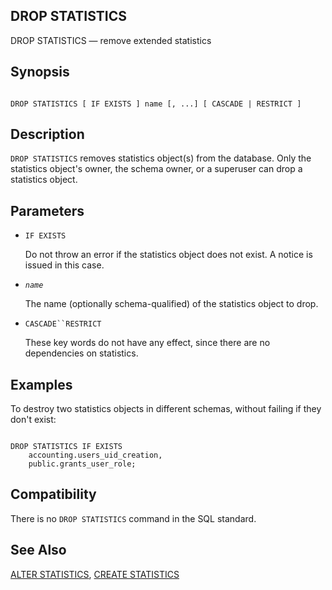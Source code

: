 ## DROP STATISTICS

DROP STATISTICS — remove extended statistics

## Synopsis

```

DROP STATISTICS [ IF EXISTS ] name [, ...] [ CASCADE | RESTRICT ]
```

## Description

`DROP STATISTICS` removes statistics object(s) from the database. Only the statistics object's owner, the schema owner, or a superuser can drop a statistics object.

## Parameters

* `IF EXISTS`

    Do not throw an error if the statistics object does not exist. A notice is issued in this case.

* *`name`*

    The name (optionally schema-qualified) of the statistics object to drop.

* `CASCADE``RESTRICT`

    These key words do not have any effect, since there are no dependencies on statistics.

## Examples

To destroy two statistics objects in different schemas, without failing if they don't exist:

```

DROP STATISTICS IF EXISTS
    accounting.users_uid_creation,
    public.grants_user_role;
```

## Compatibility

There is no `DROP STATISTICS` command in the SQL standard.

## See Also

[ALTER STATISTICS](sql-alterstatistics "ALTER STATISTICS"), [CREATE STATISTICS](sql-createstatistics "CREATE STATISTICS")